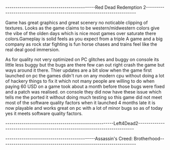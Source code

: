 --------------------------------------------Red Dead Redemption 2-------------------------------------------------------------------------

Game has great graphics and great scenery no noticable clipping of textures. Looks as the game claims to be western/midwestern colors give the vibe of the olden days which is nice most games over saturate there colors.Gameplay is solid feels as you expect from a triple A game and a big company as rock star fighting is fun horse chases and trains feel like the real deal good immersion.

  As for quality not very optimized on PC glitches and buggy on console its little less buggy but the bugs are there few can out right crash the game but ways around it there. Thier updates are a bit slow when the game first launched on pc the games didn't run on any modern cpu without doing a lot of hackery things to fix it which not many people are willing to do when paying 60 USD on a game took about a month before those bugs were fixed and a patch was realised. on console they did now have these issue which tells me the ported it without doing much testing so this game did not meet most of the software quality factors when it launched 4 months late it is now playable and works great on pc with a lot of minor bugs so as of today yes it meets software quality factors.


-----------------------------------------------------Left4Dead2----------------------------------------------------------------------------








--------------------------------------------Assassin's Creed: Brotherhood------------------------------------------------------------------
